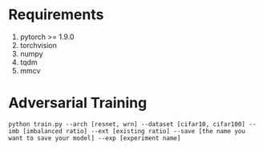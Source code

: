 # Requirements
1. pytorch >= 1.9.0
2. torchvision
3. numpy
4. tqdm
5. mmcv

# Adversarial Training

``python train.py --arch [resnet, wrn]
--dataset [cifar10, cifar100] --imb [imbalanced ratio] --ext [existing ratio]
--save [the name you want to save your model]
--exp [experiment name]``




